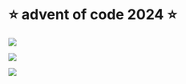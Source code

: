 # ⭐️ advent of code 2024 ⭐️

![](https://img.shields.io/badge/day%20📅-13-blue)
  
![](https://img.shields.io/badge/stars%20⭐-23-yellow)
  
![](https://img.shields.io/badge/days%20completed-11-red)
